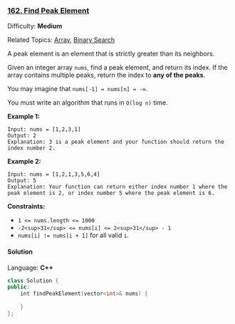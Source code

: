 ### [162\. Find Peak Element](https://leetcode.com/problems/find-peak-element/)

Difficulty: **Medium**  

Related Topics: [Array](https://leetcode.com/tag/array/), [Binary Search](https://leetcode.com/tag/binary-search/)


A peak element is an element that is strictly greater than its neighbors.

Given an integer array `nums`, find a peak element, and return its index. If the array contains multiple peaks, return the index to **any of the peaks**.

You may imagine that `nums[-1] = nums[n] = -∞`.

You must write an algorithm that runs in `O(log n)` time.

**Example 1:**

```
Input: nums = [1,2,3,1]
Output: 2
Explanation: 3 is a peak element and your function should return the index number 2.
```

**Example 2:**

```
Input: nums = [1,2,1,3,5,6,4]
Output: 5
Explanation: Your function can return either index number 1 where the peak element is 2, or index number 5 where the peak element is 6.
```

**Constraints:**

*   `1 <= nums.length <= 1000`
*   `-2<sup>31</sup> <= nums[i] <= 2<sup>31</sup> - 1`
*   `nums[i] != nums[i + 1]` for all valid `i`.


#### Solution

Language: **C++**

```c++
class Solution {
public:
    int findPeakElement(vector<int>& nums) {
        
    }
};
```